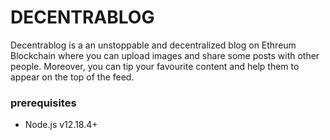 <h1>DECENTRABLOG</h1>

<p>Decentrablog is a an unstoppable and decentralized blog on Ethreum Blockchain where you can upload images and share some posts with other people. Moreover, you can tip your favourite content and help them to appear on the top of the feed. </p>

<h3>prerequisites</h3>

<ul>
  <li>Node.js v12.18.4+</li>
</ul>


